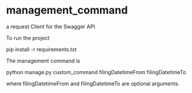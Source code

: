 # management_command
a request Client for the Swagger API 


To run the project 

pip install -r requirements.txt

The management command is 

python manage.py custom_command filingDatetimeFrom filingDatetimeTo

where filingDatetimeFrom and filingDatetimeTo are optional arguments.
